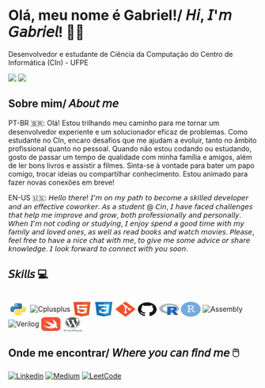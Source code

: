 

<h1 align='left'>
  Olá, meu nome é Gabriel!/ 𝘏𝘪, 𝘐'𝘮 𝘎𝘢𝘣𝘳𝘪𝘦𝘭! 👨‍💻
</h1>

<p align='left'>
  Desenvolvedor e estudante de Ciência da Computação do Centro de Informática (CIn) - UFPE
</p>

<p align='left'>
  <a href="#"><img src="https://github-readme-stats.vercel.app/api?username=gabrielrochass&show_icons=true&count_private=true&theme=dark" width="350"></a>
  <a href="Top"><img src="https://github-readme-stats.vercel.app/api/top-langs/?username=gabrielrochass&theme=tokyonight" width="150"></a>
</p>


####

<h2>Sobre mim/ 𝘈𝘣𝘰𝘶𝘵 𝘮𝘦</h2>
<p>
  PT-BR 🇧🇷: Olá! Estou trilhando meu caminho para me tornar um desenvolvedor experiente e um solucionador eficaz de problemas. Como estudante no CIn, encaro desafios que me ajudam a evoluir, tanto no âmbito profissional quanto no pessoal. Quando não estou codando ou estudando, gosto de passar um tempo de qualidade com minha família e amigos, além de ler bons livros e assistir a filmes. Sinta-se à vontade para bater um papo comigo, trocar ideias ou compartilhar conhecimento. Estou animado para fazer novas conexões em breve!
</p>
<p> EN-US 🇺🇸: 𝘏𝘦𝘭𝘭𝘰 𝘵𝘩𝘦𝘳𝘦! 𝘐’𝘮 𝘰𝘯 𝘮𝘺 𝘱𝘢𝘵𝘩 𝘵𝘰 𝘣𝘦𝘤𝘰𝘮𝘦 𝘢 𝘴𝘬𝘪𝘭𝘭𝘦𝘥 𝘥𝘦𝘷𝘦𝘭𝘰𝘱𝘦𝘳 𝘢𝘯𝘥 𝘢𝘯 𝘦𝘧𝘧𝘦𝘤𝘵𝘪𝘷𝘦 𝘤𝘰𝘸𝘰𝘳𝘬𝘦𝘳. 𝘈𝘴 𝘢 𝘴𝘵𝘶𝘥𝘦𝘯𝘵 @ 𝘊𝘪𝘯, 𝘐 𝘩𝘢𝘷𝘦 𝘧𝘢𝘤𝘦𝘥 𝘤𝘩𝘢𝘭𝘭𝘦𝘯𝘨𝘦𝘴 𝘵𝘩𝘢𝘵 𝘩𝘦𝘭𝘱 𝘮𝘦 𝘪𝘮𝘱𝘳𝘰𝘷𝘦 𝘢𝘯𝘥 𝘨𝘳𝘰𝘸, 𝘣𝘰𝘵𝘩 𝘱𝘳𝘰𝘧𝘦𝘴𝘴𝘪𝘰𝘯𝘢𝘭𝘭𝘺 𝘢𝘯𝘥 𝘱𝘦𝘳𝘴𝘰𝘯𝘢𝘭𝘭𝘺. 𝘞𝘩𝘦𝘯 𝘐’𝘮 𝘯𝘰𝘵 𝘤𝘰𝘥𝘪𝘯𝘨 𝘰𝘳 𝘴𝘵𝘶𝘥𝘺𝘪𝘯𝘨, 𝘐 𝘦𝘯𝘫𝘰𝘺 𝘴𝘱𝘦𝘯𝘥 𝘢 𝘨𝘰𝘰𝘥 𝘵𝘪𝘮𝘦 𝘸𝘪𝘵𝘩 𝘮𝘺 𝘧𝘢𝘮𝘪𝘭𝘺 𝘢𝘯𝘥 𝘭𝘰𝘷𝘦𝘥 𝘰𝘯𝘦𝘴, 𝘢𝘴 𝘸𝘦𝘭𝘭 𝘢𝘴 𝘳𝘦𝘢𝘥 𝘣𝘰𝘰𝘬𝘴 𝘢𝘯𝘥 𝘸𝘢𝘵𝘤𝘩 𝘮𝘰𝘷𝘪𝘦𝘴. 𝘗𝘭𝘦𝘢𝘴𝘦, 𝘧𝘦𝘦𝘭 𝘧𝘳𝘦𝘦 𝘵𝘰 𝘩𝘢𝘷𝘦 𝘢 𝘯𝘪𝘤𝘦 𝘤𝘩𝘢𝘵 𝘸𝘪𝘵𝘩 𝘮𝘦, 𝘵𝘰 𝘨𝘪𝘷𝘦 𝘮𝘦 𝘴𝘰𝘮𝘦 𝘢𝘥𝘷𝘪𝘤𝘦 𝘰𝘳 𝘴𝘩𝘢𝘳𝘦 𝘬𝘯𝘰𝘸𝘭𝘦𝘥𝘨𝘦. 𝘐 𝘭𝘰𝘰𝘬 𝘧𝘰𝘳𝘸𝘢𝘳𝘥 𝘵𝘰 𝘤𝘰𝘯𝘯𝘦𝘤𝘵 𝘸𝘪𝘵𝘩 𝘺𝘰𝘶 𝘴𝘰𝘰𝘯.
</p>

<h2>𝘚𝘬𝘪𝘭𝘭𝘴 💻 </h2>
<p>
  <div style="display: inline_block"><br>
  <img align="center" alt="Python" height="30" width="40" src="https://raw.githubusercontent.com/devicons/devicon/master/icons/python/python-original.svg">
  <img align="center" alt="Cplusplus" height="30" width="40" src="https://raw.githubusercontent.com/isocpp/logos/64ef037049f87ac74875dbe72695e59118b52186/cpp_logo.svg">
  <img align="center" alt="HTML" height="30" width="40" src="https://raw.githubusercontent.com/devicons/devicon/master/icons/html5/html5-original.svg">
  <img align="center" alt="CSS" height="30" width="40" src="https://raw.githubusercontent.com/devicons/devicon/master/icons/css3/css3-original.svg">
  <img align="center" alt="Git" height="30" width="40" src="https://raw.githubusercontent.com/devicons/devicon/55609aa5bd817ff167afce0d965585c92040787a/icons/git/git-original.svg">
  <img align="center" alt="GitHub" height="30" width="40" src="https://raw.githubusercontent.com/devicons/devicon/55609aa5bd817ff167afce0d965585c92040787a/icons/github/github-original.svg">
  <img align="center" alt="R" height="30" width="40" src="https://raw.githubusercontent.com/devicons/devicon/55609aa5bd817ff167afce0d965585c92040787a/icons/r/r-original.svg">
  <img align="center" alt="RStudio" height="30" width="40" src="https://raw.githubusercontent.com/devicons/devicon/55609aa5bd817ff167afce0d965585c92040787a/icons/rstudio/rstudio-original.svg">
  <img align="center" alt="Assembly" height="30" width="40" src="https://www.svgrepo.com/show/373445/assembly.svg">
  <img align="center" alt="Verilog" height="30" width="40" src="https://encrypted-tbn0.gstatic.com/images?q=tbn:ANd9GcSdf3RJ-vlssN37alO5L2nwaG0U2FbrjWAQyDnxxuAK0Bfj_1W2_bejBTVthfxivMzMfi8&usqp=CAU">
  <img align="center" alt="Swift" height="30" width="40" src="https://raw.githubusercontent.com/devicons/devicon/55609aa5bd817ff167afce0d965585c92040787a/icons/swift/swift-original.svg">
  <img align="center" alt="Wordpress" height="30" width="40" src="https://raw.githubusercontent.com/devicons/devicon/55609aa5bd817ff167afce0d965585c92040787a/icons/wordpress/wordpress-original.svg">
</div>
</p>
<h2>Onde me encontrar/ 𝘞𝘩𝘦𝘳𝘦 𝘺𝘰𝘶 𝘤𝘢𝘯 𝘧𝘪𝘯𝘥 𝘮𝘦 🖱️</h2>
</a> <a href="https://www.linkedin.com/in/gabrielrochass/" target="_blank"><img alt="Linkedin" src="https://img.shields.io/badge/linkedin-46a2f1.svg?&style=for-the-badge&logo=linkedin&logoColor=white" /></a> <a href="https://medium.com/@grss_74794" target="_blank"><img alt="Medium" src="https://img.shields.io/badge/medium-46a2f1.svg?&style=for-the-badge&logo=medium&logoColor=gray&color=black" /></a> <a href="https://leetcode.com/user4380lm/" target="_blank"><img alt="LeetCode" src="https://img.shields.io/badge/leetcode-46a2f1.svg?&style=for-the-badge&logo=leetcode&logoColor=yellow&color=gray" /></a>
</p>


